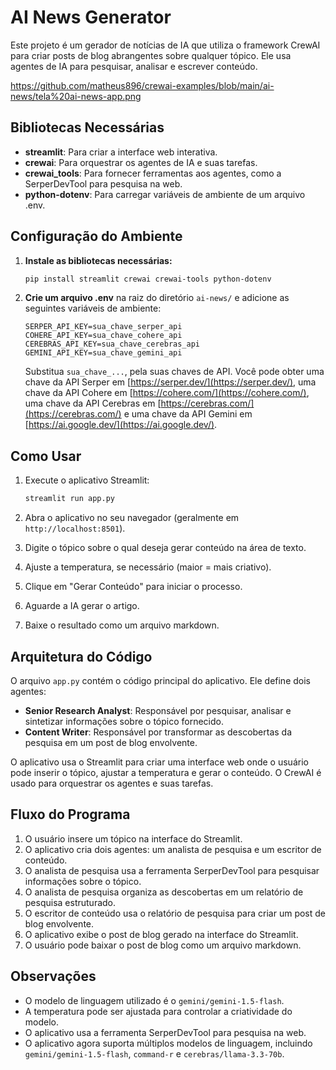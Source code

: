 # AI News Generator

Este projeto é um gerador de notícias de IA que utiliza o framework CrewAI para criar posts de blog abrangentes sobre qualquer tópico. Ele usa agentes de IA para pesquisar, analisar e escrever conteúdo.

https://github.com/matheus896/crewai-examples/blob/main/ai-news/tela%20ai-news-app.png

## Bibliotecas Necessárias

- **streamlit**: Para criar a interface web interativa.
- **crewai**: Para orquestrar os agentes de IA e suas tarefas.
- **crewai_tools**: Para fornecer ferramentas aos agentes, como a SerperDevTool para pesquisa na web.
- **python-dotenv**: Para carregar variáveis de ambiente de um arquivo .env.

## Configuração do Ambiente

1.  **Instale as bibliotecas necessárias:**

    ```bash
    pip install streamlit crewai crewai-tools python-dotenv
    ```
2.  **Crie um arquivo .env** na raiz do diretório `ai-news/` e adicione as seguintes variáveis de ambiente:

    ```env
    SERPER_API_KEY=sua_chave_serper_api
    COHERE_API_KEY=sua_chave_cohere_api
    CEREBRAS_API_KEY=sua_chave_cerebras_api
    GEMINI_API_KEY=sua_chave_gemini_api
    ```
    Substitua `sua_chave_...`, pela suas chaves de API. Você pode obter uma chave da API Serper em [https://serper.dev/](https://serper.dev/), uma chave da API Cohere em [https://cohere.com/](https://cohere.com/), uma chave da API Cerebras em [https://cerebras.com/](https://cerebras.com/) e uma chave da API Gemini em [https://ai.google.dev/](https://ai.google.dev/).

## Como Usar

1.  Execute o aplicativo Streamlit:

    ```bash
    streamlit run app.py
    ```
2.  Abra o aplicativo no seu navegador (geralmente em `http://localhost:8501`).
3.  Digite o tópico sobre o qual deseja gerar conteúdo na área de texto.
4.  Ajuste a temperatura, se necessário (maior = mais criativo).
5.  Clique em "Gerar Conteúdo" para iniciar o processo.
6.  Aguarde a IA gerar o artigo.
7.  Baixe o resultado como um arquivo markdown.

## Arquitetura do Código

O arquivo `app.py` contém o código principal do aplicativo. Ele define dois agentes:

-   **Senior Research Analyst**: Responsável por pesquisar, analisar e sintetizar informações sobre o tópico fornecido.
-   **Content Writer**: Responsável por transformar as descobertas da pesquisa em um post de blog envolvente.

O aplicativo usa o Streamlit para criar uma interface web onde o usuário pode inserir o tópico, ajustar a temperatura e gerar o conteúdo. O CrewAI é usado para orquestrar os agentes e suas tarefas.

## Fluxo do Programa

1.  O usuário insere um tópico na interface do Streamlit.
2.  O aplicativo cria dois agentes: um analista de pesquisa e um escritor de conteúdo.
3.  O analista de pesquisa usa a ferramenta SerperDevTool para pesquisar informações sobre o tópico.
4.  O analista de pesquisa organiza as descobertas em um relatório de pesquisa estruturado.
5.  O escritor de conteúdo usa o relatório de pesquisa para criar um post de blog envolvente.
6.  O aplicativo exibe o post de blog gerado na interface do Streamlit.
7.  O usuário pode baixar o post de blog como um arquivo markdown.

## Observações

-   O modelo de linguagem utilizado é o `gemini/gemini-1.5-flash`.
-   A temperatura pode ser ajustada para controlar a criatividade do modelo.
-   O aplicativo usa a ferramenta SerperDevTool para pesquisa na web.
-   O aplicativo agora suporta múltiplos modelos de linguagem, incluindo `gemini/gemini-1.5-flash`, `command-r` e `cerebras/llama-3.3-70b`.
